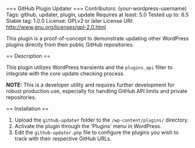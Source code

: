 === GitHub Plugin Updater ===
Contributors: (your-wordpress-username)
Tags: github, updater, plugin, update
Requires at least: 5.0
Tested up to: 6.5
Stable tag: 1.0.0
License: GPLv2 or later
License URI: http://www.gnu.org/licenses/gpl-2.0.html

This plugin is a proof-of-concept to demonstrate updating other WordPress plugins directly from their public GitHub repositories.

== Description ==

This plugin utilizes WordPress transients and the `plugins_api` filter to integrate with the core update checking process.

**NOTE:** This is a developer utility and requires further development for robust production use, especially for handling GitHub API limits and private repositories.

== Installation ==

1. Upload the `github-updater` folder to the `/wp-content/plugins/` directory.
2. Activate the plugin through the 'Plugins' menu in WordPress.
3. Edit the `github-updater.php` file to configure the plugins you wish to track with their respective GitHub URLs.
